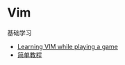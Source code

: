 # Vim

基础学习

- [Learning VIM while playing a game](https://vim-adventures.com/)
- [简单教程](https://www.openvim.com/)

